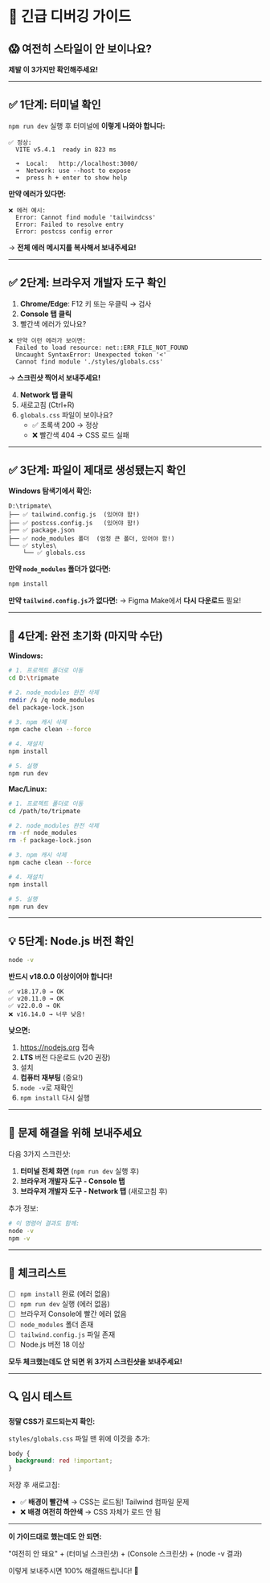 # 🚨 긴급 디버깅 가이드

## 😱 여전히 스타일이 안 보이나요?

**제발 이 3가지만 확인해주세요!**

---

## ✅ 1단계: 터미널 확인

`npm run dev` 실행 후 터미널에 **이렇게 나와야 합니다:**

```
✅ 정상:
  VITE v5.4.1  ready in 823 ms

  ➜  Local:   http://localhost:3000/
  ➜  Network: use --host to expose
  ➜  press h + enter to show help
```

**만약 에러가 있다면:**
```
❌ 에러 예시:
  Error: Cannot find module 'tailwindcss'
  Error: Failed to resolve entry
  Error: postcss config error
```

→ **전체 에러 메시지를 복사해서 보내주세요!**

---

## ✅ 2단계: 브라우저 개발자 도구 확인

1. **Chrome/Edge**: F12 키 또는 우클릭 → 검사
2. **Console 탭 클릭**
3. 빨간색 에러가 있나요?

```
❌ 만약 이런 에러가 보이면:
  Failed to load resource: net::ERR_FILE_NOT_FOUND
  Uncaught SyntaxError: Unexpected token '<'
  Cannot find module './styles/globals.css'
```

→ **스크린샷 찍어서 보내주세요!**

4. **Network 탭 클릭**
5. 새로고침 (Ctrl+R)
6. `globals.css` 파일이 보이나요?
   - ✅ 초록색 200 → 정상
   - ❌ 빨간색 404 → CSS 로드 실패

---

## ✅ 3단계: 파일이 제대로 생성됐는지 확인

**Windows 탐색기에서 확인:**

```
D:\tripmate\
├── ✅ tailwind.config.js  (있어야 함!)
├── ✅ postcss.config.js   (있어야 함!)
├── ✅ package.json
├── ✅ node_modules 폴더  (엄청 큰 폴더, 있어야 함!)
└── ✅ styles\
    └── ✅ globals.css
```

**만약 `node_modules` 폴더가 없다면:**
```bash
npm install
```

**만약 `tailwind.config.js`가 없다면:**
→ Figma Make에서 **다시 다운로드** 필요!

---

## 🔧 4단계: 완전 초기화 (마지막 수단)

**Windows:**
```bash
# 1. 프로젝트 폴더로 이동
cd D:\tripmate

# 2. node_modules 완전 삭제
rmdir /s /q node_modules
del package-lock.json

# 3. npm 캐시 삭제
npm cache clean --force

# 4. 재설치
npm install

# 5. 실행
npm run dev
```

**Mac/Linux:**
```bash
# 1. 프로젝트 폴더로 이동
cd /path/to/tripmate

# 2. node_modules 완전 삭제
rm -rf node_modules
rm -f package-lock.json

# 3. npm 캐시 삭제
npm cache clean --force

# 4. 재설치
npm install

# 5. 실행
npm run dev
```

---

## 💡 5단계: Node.js 버전 확인

```bash
node -v
```

**반드시 v18.0.0 이상이어야 합니다!**

```
✅ v18.17.0 → OK
✅ v20.11.0 → OK
✅ v22.0.0 → OK
❌ v16.14.0 → 너무 낮음!
```

**낮으면:**
1. https://nodejs.org 접속
2. **LTS** 버전 다운로드 (v20 권장)
3. 설치
4. **컴퓨터 재부팅** (중요!)
5. `node -v`로 재확인
6. `npm install` 다시 실행

---

## 📸 문제 해결을 위해 보내주세요

다음 3가지 스크린샷:

1. **터미널 전체 화면** (`npm run dev` 실행 후)
2. **브라우저 개발자 도구 - Console 탭**
3. **브라우저 개발자 도구 - Network 탭** (새로고침 후)

추가 정보:
```bash
# 이 명령어 결과도 함께:
node -v
npm -v
```

---

## 🎯 체크리스트

- [ ] `npm install` 완료 (에러 없음)
- [ ] `npm run dev` 실행 (에러 없음)
- [ ] 브라우저 Console에 빨간 에러 없음
- [ ] `node_modules` 폴더 존재
- [ ] `tailwind.config.js` 파일 존재
- [ ] Node.js 버전 18 이상

**모두 체크했는데도 안 되면 위 3가지 스크린샷을 보내주세요!**

---

## 🔍 임시 테스트

**정말 CSS가 로드되는지 확인:**

`styles/globals.css` 파일 맨 위에 이것을 추가:

```css
body {
  background: red !important;
}
```

저장 후 새로고침:
- ✅ **배경이 빨간색** → CSS는 로드됨! Tailwind 컴파일 문제
- ❌ **배경 여전히 하얀색** → CSS 자체가 로드 안 됨

---

**이 가이드대로 했는데도 안 되면:**

"여전히 안 돼요" + (터미널 스크린샷) + (Console 스크린샷) + (node -v 결과)

이렇게 보내주시면 100% 해결해드립니다! 🙏
